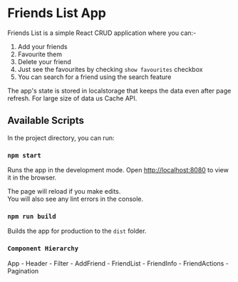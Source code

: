 # Friends List App

Friends List is a simple React CRUD application where you can:-
1) Add your friends
2) Favourite them
3) Delete your friend
4) Just see the favourites by checking `show favourites` checkbox
5) You can search for a friend using the search feature

The app's state is stored in localstorage that keeps the data even after page refresh. For large size of data us Cache API.

## Available Scripts

In the project directory, you can run:

### `npm start`

Runs the app in the development mode.
Open [http://localhost:8080](http://localhost:8080) to view it in the browser.

The page will reload if you make edits.\
You will also see any lint errors in the console.


### `npm run build`

Builds the app for production to the `dist` folder.

### `Component Hierarchy`

App
    - Header
        - Filter
    - AddFriend
    - FriendList
        - FriendInfo
        - FriendActions
        - Pagination

